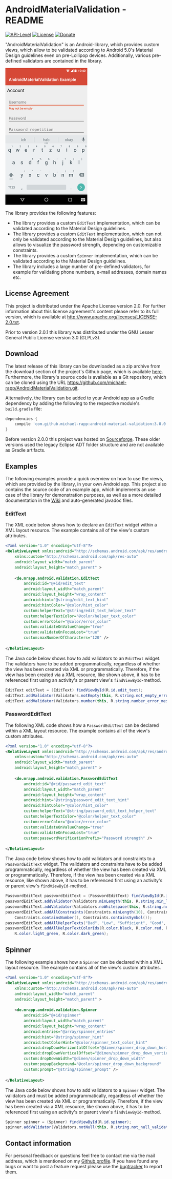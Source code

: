 # AndroidMaterialValidation - README

[![API-Level](https://img.shields.io/badge/API-14%2B-orange.svg)](https://android-arsenal.com/api?level=14) [![License](https://img.shields.io/badge/License-Apache%202.0-blue.svg)](https://opensource.org/licenses/Apache-2.0) [![Donate](https://img.shields.io/badge/Donate-PayPal-green.svg)](https://www.paypal.com/cgi-bin/webscr?cmd=_s-xclick&hosted_button_id=X75YSLEJV3DWE)

"AndroidMaterialValidation" is an Android-library, which provides custom views, which allow to be validated according to Android 5.0's Material Design guidelines even on pre-Lollipop devices. Additionally, various pre-defined validators are contained in the library.

![](doc/images/example.png)

The library provides the following features:

- The library provides a custom `EditText` implementation, which can be validated according to the Material Design guidelines.
- The library provides a custom `EditText` implementation, which can not only be validated according to the Material Design guidelines, but also allows to visualize the password strength, depending on customizable constraints.
- The library provides a custom `Spinner` implementation, which can be validated according to the Material Design guidelines.
- The library includes a large number of pre-defined validators, for example for validating phone numbers, e-mail addresses, domain names etc.

## License Agreement

This project is distributed under the Apache License version 2.0. For further information about this license agreement's content please refer to its full version, which is available at http://www.apache.org/licenses/LICENSE-2.0.txt.

Prior to version 2.0.1 this library was distributed under the GNU Lesser General Public License version 3.0 (GLPLv3).

## Download

The latest release of this library can be downloaded as a zip archive from the download section of the project's Github page, which is available [here](https://github.com/michael-rapp/AndroidMaterialValidation/releases). Furthermore, the library's source code is available as a Git repository, which can be cloned using the URL https://github.com/michael-rapp/AndroidMaterialValidation.git.

Alternatively, the library can be added to your Android app as a Gradle dependency by adding the following to the respective module's `build.gradle` file:

```groovy
dependencies {
    compile 'com.github.michael-rapp:android-material-validation:3.0.0'
}
```

Before version 2.0.0 this project was hosted on [Sourceforge](https://sourceforge.net/projects/androidmaterialvalidation). These older versions used the legacy Eclipse ADT folder structure and are not available as Gradle artifacts.

## Examples

The following examples provide a quick overview on how to use the views, which are provided by the library, in your own Android app. This project also contains the source code of an example app, which implements an use case of the library for demonstration purposes, as well as a more detailed documentation in the [Wiki](https://github.com/michael-rapp/AndroidMaterialValidation/wiki) and auto-generated javadoc files.

### EditText

The XML code below shows how to declare an `EditText` widget within a XML layout resource. The example contains all of the view's custom attributes.

```xml
<?xml version="1.0" encoding="utf-8"?> 
<RelativeLayout xmlns:android="http://schemas.android.com/apk/res/android" 
    xmlns:custom="http://schemas.android.com/apk/res-auto" 
    android:layout_width="match_parent" 
    android:layout_height="match_parent" >

    <de.mrapp.android.validation.EditText 
        android:id="@+id/edit_text" 
        android:layout_width="match_parent" 
        android:layout_height="wrap_content" 
        android:hint="@string/edit_text_hint" 
        android:hintColor="@color/hint_color" 
        custom:helperText="@string/edit_text_helper_text" 
        custom:helperTextColor="@color/helper_text_color" 
        custom:errorColor="@color/error_color" 
        custom:validateOnValueChange="true" 
        custom:validateOnFocusLost="true" 
        custom:maxNumberOfCharacters="120" /> 

</RelativeLayout>
```

The Java code below shows how to add validators to an `EditText` widget. The validators have to be added programmatically, regardless of whether the view has been created via XML or programmatically. Therefore, if the view has been created via a XML resource, like shown above, it has to be referenced first using an activity's or parent view's `findViewById`-method.

```java
EditText editText = (EditText) findViewById(R.id.edit_text); 
editText.addValidator(Validators.notEmpty(this, R.string.not_empty_error_message); 
editText.addValidator(Validators.number(this, R.string.number_error_message);
```

### PasswordEditText

The following XML code shows how a `PasswordEditText` can be declared within a XML layout resource. The example contains all of the view's custom attributes.

```xml
<?xml version="1.0" encoding="utf-8"?> 
<RelativeLayout xmlns:android="http://schemas.android.com/apk/res/android" 
    xmlns:custom="http://schemas.android.com/apk/res-auto" 
    android:layout_width="match_parent" 
    android:layout_height="match_parent" >

    <de.mrapp.android.validation.PasswordEditText 
        android:id="@+id/password_edit_text" 
        android:layout_width="match_parent" 
        android:layout_height="wrap_content" 
        android:hint="@string/password_edit_text_hint" 
        android:hintColor="@color/hint_color" 
        custom:helperText="@string/password_edit_text_helper_text" 
        custom:helperTextColor="@color/helper_text_color" 
        custom:errorColor="@color/error_color" 
        custom:validateOnValueChange="true" 
        custom:validateOnFocusLost="true" 
        custom:passwordVerificationPrefix="Password strength" /> 

</RelativeLayout>
```

The Java code below shows how to add validators and constraints to a `PasswordEditText` widget. The validators and constraints have to be added programmatically, regardless of whether the view has been created via XML or programmatically. Therefore, if the view has been created via a XML resource, like shown above, it has to be referenced first using an activity's or parent view's `findViewById`-method.

```java
PasswordEditText passwordEditText = (PasswordEditText) findViewById(R.id.password_edit_text); 
passwordEditText.addValidator(Validators.minLength(this, R.string.min_length_error_message, 4); 
passwordEditText.addValidator(Validators.noWhitespace(this, R.string.no_whitespace_error_message); 
passwordEditText.addAllConstraints(Constraints.minLength(10), Constraints.containsLetter(), 
    Constraints.containsNumber(), Constraints.containsSymbol()); 
passwordEditText.addAllHelperTexts("Bad", "Low", "Sufficient", "Good", "High"); 
passwordEditText.addAllHelperTextColorIds(R.color.black, R.color.red, R.color.orange, 
    R.color.light_green, R.color.dark_green);
```

## Spinner

The following example shows how a `Spinner` can be declared within a XML layout resource. The example contains all of the view's custom attributes.

```xml
<?xml version="1.0" encoding="utf-8"?> 
<RelativeLayout xmlns:android="http://schemas.android.com/apk/res/android" 
    xmlns:custom="http://schemas.android.com/apk/res-auto" 
    android:layout_width="match_parent" 
    android:layout_height="match_parent" >
        
    <de.mrapp.android.validation.Spinner
        android:id="@+id/spinner"
        android:layout_width="match_parent"
        android:layout_height="wrap_content"
        android:entries="@array/spinner_entries"
        android:hint="@string/spinner_hint"
        android:textColorHint="@color/spinner_text_color_hint"
        android:dropDownHorizontalOffset="@dimen/spinner_drop_down_horizontal_offset"
        android:dropDownVerticalOffset="@dimen/spinner_drop_down_vertical_offset"
        custom:dropDownWidth="@dimen/spinner_drop_down_width"
        custom:popupBackground="@color/spinner_drop_down_background"
        custom:prompt="@string/spinner_prompt" />
        
</RelativeLayout>
```

The Java code below shows how to add validators to a `Spinner` widget. The validators and must be added programmatically, regardless of whether the view has been created via XML or programmatically. Therefore, if the view has been created via a XML resource, like shown above, it has to be referenced first using an activity's or parent view's `findViewById`-method.

```java
Spinner spinner = (Spinner) findViewById(R.id.spinner);
spinner.addValidator(Validators.notNull(this, R.string.not_null_validator_error_message);
```

## Contact information

For personal feedback or questions feel free to contact me via the mail address, which is mentioned on my [Github profile](https://github.com/michael-rapp). If you have found any bugs or want to post a feature request please use the [bugtracker](https://github.com/michael-rapp/AndroidMaterialValidation/issues) to report them.
